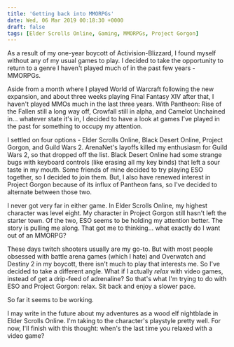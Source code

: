 ```yaml
---
title: 'Getting back into MMORPGs'
date: Wed, 06 Mar 2019 00:18:30 +0000
draft: false
tags: [Elder Scrolls Online, Gaming, MMORPGs, Project Gorgon]
---
```


As a result of my one-year boycott of Activision-Blizzard, I found myself without any of my usual games to play. I decided to take the opportunity to return to a genre I haven't played much of in the past few years - MMORPGs.

Aside from a month where I played World of Warcraft following the new expansion, and about three weeks playing Final Fantasy XIV after that, I haven't played MMOs much in the last three years. With Pantheon: Rise of the Fallen still a long way off, Crowfall still in alpha, and Camelot Unchained in... whatever state it's in, I decided to have a look at games I've played in the past for something to occupy my attention.

I settled on four options - Elder Scrolls Online, Black Desert Online, Project Gorgon, and Guild Wars 2. ArenaNet's layoffs killed my enthusiasm for Guild Wars 2, so that dropped off the list. Black Desert Online had some strange bugs with keyboard controls (like erasing all my key binds) that left a sour taste in my mouth. Some friends of mine decided to try playing ESO together, so I decided to join them. But, I also have renewed interest in Project Gorgon because of its influx of Pantheon fans, so I've decided to alternate between those two.

I never got very far in either game. In Elder Scrolls Online, my highest character was level eight. My character in Project Gorgon still hasn't left the starter town. Of the two, ESO seems to be holding my attention better. The story is pulling me along. That got me to thinking... what exactly do I want out of an MMORPG?

These days twitch shooters usually are my go-to. But with most people obsessed with battle arena games (which I hate) and Overwatch and Destiny 2 in my boycott, there isn't much to play that interests me. So I've decided to take a different angle. What if I actually _relax_ with video games, instead of get a drip-feed of adrenaline? So that's what I'm trying to do with ESO and Project Gorgon: relax. Sit back and enjoy a slower pace.

So far it seems to be working.

I may write in the future about my adventures as a wood elf nightblade in Elder Scrolls Online. I'm taking to the character's playstyle pretty well. For now, I'll finish with this thought: when's the last time you relaxed with a video game?